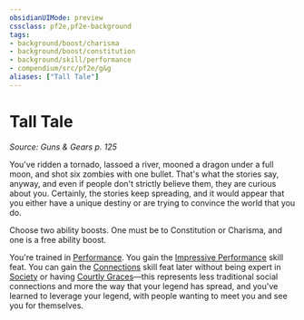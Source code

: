 ```yaml
---
obsidianUIMode: preview
cssclass: pf2e,pf2e-background
tags:
- background/boost/charisma
- background/boost/constitution
- background/skill/performance
- compendium/src/pf2e/g&g
aliases: ["Tall Tale"]
---
```

# Tall Tale
*Source: Guns & Gears p. 125*  

You've ridden a tornado, lassoed a river, mooned a dragon under a full moon, and shot six zombies with one bullet. That's what the stories say, anyway, and even if people don't strictly believe them, they are curious about you. Certainly, the stories keep spreading, and it would appear that you either have a unique destiny or are trying to convince the world that you do.

Choose two ability boosts. One must be to Constitution or Charisma, and one is a free ability boost.

You're trained in [Performance](skills.md#Performance). You gain the [Impressive Performance](impressive-performance.md) skill feat. You can gain the [Connections](connections.md) skill feat later without being expert in [Society](skills.md#Society) or having [Courtly Graces](courtly-graces.md)—this represents less traditional social connections and more the way that your legend has spread, and you've learned to leverage your legend, with people wanting to meet you and see you for themselves.